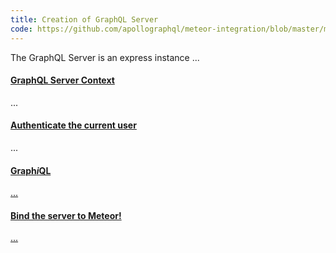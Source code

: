 ```yaml
---
title: Creation of GraphQL Server
code: https://github.com/apollographql/meteor-integration/blob/master/main-client.js#L8-L14
---
```


The GraphQL Server is an express instance ...

<a href="https://github.com/apollographql/meteor-integration/blob/master/main-server.js#L53-L65"><h4>GraphQL Server Context</h4></a>

...

<a href="https://github.com/apollographql/meteor-integration/blob/master/main-server.js#L67-L88"><h4>Authenticate the current user</h4></a>

...

<a href="https://github.com/apollographql/meteor-integration/blob/master/main-server.js#L93-L96"><h4>Graph<em>i</em>QL</h4>

...

<a href="https://github.com/apollographql/meteor-integration/blob/master/main-server.js#L98-L99"><h4>Bind the server to Meteor!</h4>

...

